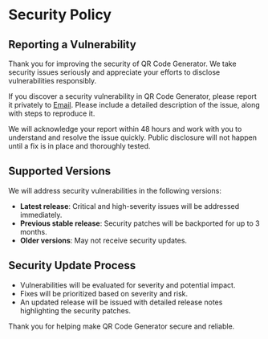 # Security Policy

## Reporting a Vulnerability

Thank you for improving the security of QR Code Generator. We take security issues seriously and appreciate your efforts to disclose vulnerabilities responsibly.

If you discover a security vulnerability in QR Code Generator, please report it privately to [Email](shashwat1956.@gmail.com). Please include a detailed description of the issue, along with steps to reproduce it.

We will acknowledge your report within 48 hours and work with you to understand and resolve the issue quickly. Public disclosure will not happen until a fix is in place and thoroughly tested.

## Supported Versions

We will address security vulnerabilities in the following versions:

- **Latest release**: Critical and high-severity issues will be addressed immediately.
- **Previous stable release**: Security patches will be backported for up to 3 months.
- **Older versions**: May not receive security updates.

## Security Update Process

- Vulnerabilities will be evaluated for severity and potential impact.
- Fixes will be prioritized based on severity and risk.
- An updated release will be issued with detailed release notes highlighting the security patches.

Thank you for helping make QR Code Generator secure and reliable.
